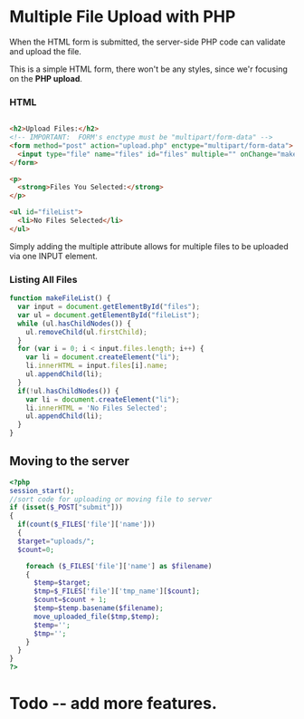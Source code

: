 # Multiple File Upload with PHP
When the HTML form is submitted, the server-side PHP code can validate and upload the file.

This is a simple HTML form, there won't be any styles, since we'r focusing on the **PHP upload**.

### HTML
```HTML

<h2>Upload Files:</h2>
<!-- IMPORTANT:  FORM's enctype must be "multipart/form-data" -->
<form method="post" action="upload.php" enctype="multipart/form-data">
  <input type="file" name="files" id="files" multiple="" onChange="makeFileList();" />
</form>	

<p>
  <strong>Files You Selected:</strong>
</p>

<ul id="fileList">
  <li>No Files Selected</li>
</ul>
```

Simply adding the multiple attribute allows for multiple files to be uploaded via one INPUT element.

### Listing All Files

```JavaScript
function makeFileList() {
  var input = document.getElementById("files");
  var ul = document.getElementById("fileList");
  while (ul.hasChildNodes()) {
    ul.removeChild(ul.firstChild);
  }
  for (var i = 0; i < input.files.length; i++) {
    var li = document.createElement("li");
    li.innerHTML = input.files[i].name;
    ul.appendChild(li);
  }
  if(!ul.hasChildNodes()) {
    var li = document.createElement("li");
    li.innerHTML = 'No Files Selected';
    ul.appendChild(li);
  }
}
```

## Moving to the server 

```PHP
<?php
session_start();
//sort code for uploading or moving file to server
if (isset($_POST["submit"]))
{
  if(count($_FILES['file']['name'])) 
  {        
  $target="uploads/";               
  $count=0;

    foreach ($_FILES['file']['name'] as $filename) 
    {
      $temp=$target;
      $tmp=$_FILES['file']['tmp_name'][$count];
      $count=$count + 1;
      $temp=$temp.basename($filename);
      move_uploaded_file($tmp,$temp);
      $temp='';
      $tmp='';
    }
  }
}
?>
```

# Todo -- add more features.
